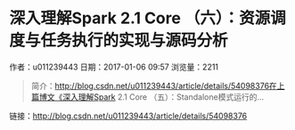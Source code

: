 # 深入理解Spark 2.1 Core （六）：资源调度与任务执行的实现与源码分析
作者：u011239443
日期：2017-01-06 09:57
浏览量：2211
> 简介：http://blog.csdn.net/u011239443/article/details/54098376在上篇博文《深入理解Spark 2.1 Core （五）：Standalone模式运行的...

 链接：http://blog.csdn.net/u011239443/article/details/54098376

